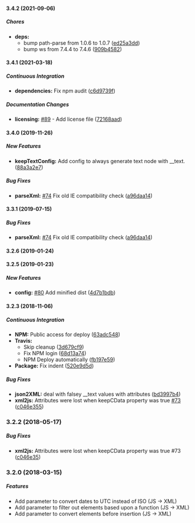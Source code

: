 #### 3.4.2 (2021-09-06)

##### Chores

* **deps:**
  *  bump path-parse from 1.0.6 to 1.0.7 ([ed25a3dd](https://github.com/x2js/x2js/commit/ed25a3dd0d7820ca27755f8966dbcbcbada26b1b))
  *  bump ws from 7.4.4 to 7.4.6 ([909b4582](https://github.com/x2js/x2js/commit/909b4582c6052647c9d01e4bbf9a34b49205316b))

#### 3.4.1 (2021-03-18)

##### Continuous Integration

* **dependencies:**  Fix npm audit ([c6d9739f](https://github.com/x2js/x2js/commit/c6d9739f226db2895fd657a7a06424761fde8f2f))

##### Documentation Changes

* **licensing:**  [#89](https://github.com/x2js/x2js/pull/89) - Add license file ([72168aad](https://github.com/x2js/x2js/commit/72168aadd5882763b5f954e879f6ce86fc86149e))

#### 3.4.0 (2019-11-26)

##### New Features

* **keepTextConfig:**  Add config to always generate text node with __text. ([88a3a2e7](https://github.com/x2js/x2js/commit/88a3a2e7864db976bdd8ffddaabab51a169e175a))

##### Bug Fixes

* **parseXml:**  [#74](https://github.com/x2js/x2js/pull/74) Fix old IE compatibility check ([a96daa14](https://github.com/x2js/x2js/commit/a96daa1480c63604c0d9e1882c4b890f9ba0f0f7))

#### 3.3.1 (2019-07-15)

##### Bug Fixes

* **parseXml:**  [#74](https://github.com/x2js/x2js/pull/74) Fix old IE compatibility check ([a96daa14](https://github.com/x2js/x2js/commit/a96daa1480c63604c0d9e1882c4b890f9ba0f0f7))

#### 3.2.6 (2019-01-24)
#### 3.2.5 (2019-01-23)

##### New Features

* **config:**  [#80](https://github.com/x2js/x2js/pull/80) Add minified dist ([4d7b1bdb](https://github.com/x2js/x2js/commit/4d7b1bdb3eca938afa45ed454d45e7478f43ceea))

#### 3.2.3 (2018-11-06)

##### Continuous Integration

* **NPM:**  Public access for deploy ([63adc548](https://github.com/x2js/x2js/commit/63adc548ecd51201b35f534fca6bd35d9a8b7ed1))
* **Travis:**
  *  Skip cleanup ([3d679cf9](https://github.com/x2js/x2js/commit/3d679cf95033fc1fda806807b24570641b3771d8))
  *  Fix NPM login ([68d13a74](https://github.com/x2js/x2js/commit/68d13a7433cdff80e8c4f179c03dd3354abdf5e5))
  *  NPM Deploy automatically ([fb197e59](https://github.com/x2js/x2js/commit/fb197e59f68fa6902c868e8a6ef2c0d8d0ba44c3))
* **Package:**  Fix indent ([520e9d5d](https://github.com/x2js/x2js/commit/520e9d5d84982477cfbb5866314fb9438f97cccd))

##### Bug Fixes

* **json2XML:**  deal with falsey __text values with attributes ([bd3997b4](https://github.com/x2js/x2js/commit/bd3997b47ad72e3398fbaaabe5ad46ca393b745a))
* **xml2js:**  Attributes were lost when keepCData property was true [#73](https://github.com/x2js/x2js/pull/73) ([c046e355](https://github.com/x2js/x2js/commit/c046e35556e0531be2309ace7adc4cf0c0f35036))

### 3.2.2 (2018-05-17)

##### Bug Fixes

* **xml2js:** Attributes were lost when keepCData property was true #73 ([c046e35](https://github.com/x2js/x2js/commit/c046e35))

### 3.2.0 (2018-03-15)

##### Features

* Add parameter to convert dates to UTC instead of ISO (JS -> XML)
* Add parameter to filter out elements based upon a function (JS -> XML)
* Add parameter to convert elements before insertion (JS -> XML)